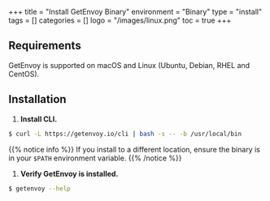 +++
title = "Install GetEnvoy Binary"
environment = "Binary"
type = "install"
tags = []
categories = []
logo = "/images/linux.png"
toc = true
+++

## Requirements ##

GetEnvoy is supported on macOS and Linux (Ubuntu, Debian, RHEL and CentOS).

## Installation ##

1. **Install CLI.**
```sh
$ curl -L https://getenvoy.io/cli | bash -s -- -b /usr/local/bin
```
{{% notice info %}}
If you install to a different location, ensure the binary is in your `$PATH` environment variable.
{{% /notice %}}

1. **Verify GetEnvoy is installed.**
```sh
$ getenvoy --help
```
